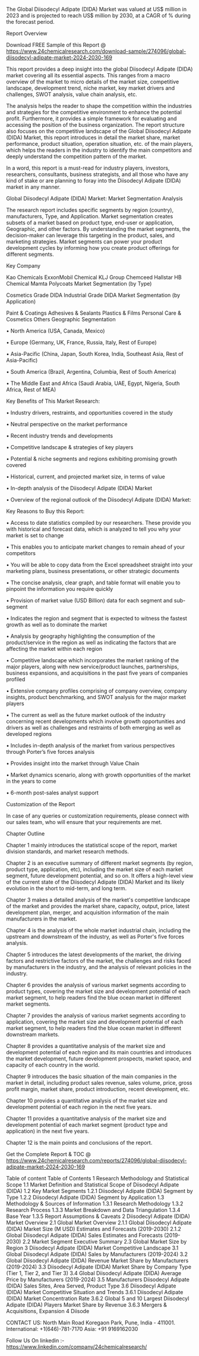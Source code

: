The Global Diisodecyl Adipate (DIDA) Market was valued at US$ million in 2023 and is projected to reach US$ million by 2030, at a CAGR of % during the forecast period.

Report Overview

Download FREE Sample of this Report @ https://www.24chemicalresearch.com/download-sample/274096/global-diisodecyl-adipate-market-2024-2030-169

This report provides a deep insight into the global Diisodecyl Adipate (DIDA) market covering all its essential aspects. This ranges from a macro overview of the market to micro details of the market size, competitive landscape, development trend, niche market, key market drivers and challenges, SWOT analysis, value chain analysis, etc.

The analysis helps the reader to shape the competition within the industries and strategies for the competitive environment to enhance the potential profit. Furthermore, it provides a simple framework for evaluating and accessing the position of the business organization. The report structure also focuses on the competitive landscape of the Global Diisodecyl Adipate (DIDA) Market, this report introduces in detail the market share, market performance, product situation, operation situation, etc. of the main players, which helps the readers in the industry to identify the main competitors and deeply understand the competition pattern of the market.

In a word, this report is a must-read for industry players, investors, researchers, consultants, business strategists, and all those who have any kind of stake or are planning to foray into the Diisodecyl Adipate (DIDA) market in any manner.

Global Diisodecyl Adipate (DIDA) Market: Market Segmentation Analysis

The research report includes specific segments by region (country), manufacturers, Type, and Application. Market segmentation creates subsets of a market based on product type, end-user or application, Geographic, and other factors. By understanding the market segments, the decision-maker can leverage this targeting in the product, sales, and marketing strategies. Market segments can power your product development cycles by informing how you create product offerings for different segments.

Key Company

Kao Chemicals
ExxonMobil Chemical
KLJ Group
Chemceed
Hallstar
HB Chemical
Mamta Polycoats
Market Segmentation (by Type)

Cosmetics Grade DIDA
Industrial Grade DIDA
Market Segmentation (by Application)

Paint & Coatings
Adhesives & Sealants
Plastics & Films
Personal Care & Cosmetics
Others
Geographic Segmentation

• North America (USA, Canada, Mexico)

• Europe (Germany, UK, France, Russia, Italy, Rest of Europe)

• Asia-Pacific (China, Japan, South Korea, India, Southeast Asia, Rest of Asia-Pacific)

• South America (Brazil, Argentina, Columbia, Rest of South America)

• The Middle East and Africa (Saudi Arabia, UAE, Egypt, Nigeria, South Africa, Rest of MEA)

Key Benefits of This Market Research:

• Industry drivers, restraints, and opportunities covered in the study

• Neutral perspective on the market performance

• Recent industry trends and developments

• Competitive landscape & strategies of key players

• Potential & niche segments and regions exhibiting promising growth covered

• Historical, current, and projected market size, in terms of value

• In-depth analysis of the Diisodecyl Adipate (DIDA) Market

• Overview of the regional outlook of the Diisodecyl Adipate (DIDA) Market:

Key Reasons to Buy this Report:

• Access to date statistics compiled by our researchers. These provide you with historical and forecast data, which is analyzed to tell you why your market is set to change

• This enables you to anticipate market changes to remain ahead of your competitors

• You will be able to copy data from the Excel spreadsheet straight into your marketing plans, business presentations, or other strategic documents

• The concise analysis, clear graph, and table format will enable you to pinpoint the information you require quickly

• Provision of market value (USD Billion) data for each segment and sub-segment

• Indicates the region and segment that is expected to witness the fastest growth as well as to dominate the market

• Analysis by geography highlighting the consumption of the product/service in the region as well as indicating the factors that are affecting the market within each region

• Competitive landscape which incorporates the market ranking of the major players, along with new service/product launches, partnerships, business expansions, and acquisitions in the past five years of companies profiled

• Extensive company profiles comprising of company overview, company insights, product benchmarking, and SWOT analysis for the major market players

• The current as well as the future market outlook of the industry concerning recent developments which involve growth opportunities and drivers as well as challenges and restraints of both emerging as well as developed regions

• Includes in-depth analysis of the market from various perspectives through Porter’s five forces analysis

• Provides insight into the market through Value Chain

• Market dynamics scenario, along with growth opportunities of the market in the years to come

• 6-month post-sales analyst support

Customization of the Report

In case of any queries or customization requirements, please connect with our sales team, who will ensure that your requirements are met.

Chapter Outline

Chapter 1 mainly introduces the statistical scope of the report, market division standards, and market research methods.

Chapter 2 is an executive summary of different market segments (by region, product type, application, etc), including the market size of each market segment, future development potential, and so on. It offers a high-level view of the current state of the Diisodecyl Adipate (DIDA) Market and its likely evolution in the short to mid-term, and long term.

Chapter 3 makes a detailed analysis of the market's competitive landscape of the market and provides the market share, capacity, output, price, latest development plan, merger, and acquisition information of the main manufacturers in the market.

Chapter 4 is the analysis of the whole market industrial chain, including the upstream and downstream of the industry, as well as Porter's five forces analysis.

Chapter 5 introduces the latest developments of the market, the driving factors and restrictive factors of the market, the challenges and risks faced by manufacturers in the industry, and the analysis of relevant policies in the industry.

Chapter 6 provides the analysis of various market segments according to product types, covering the market size and development potential of each market segment, to help readers find the blue ocean market in different market segments.

Chapter 7 provides the analysis of various market segments according to application, covering the market size and development potential of each market segment, to help readers find the blue ocean market in different downstream markets.

Chapter 8 provides a quantitative analysis of the market size and development potential of each region and its main countries and introduces the market development, future development prospects, market space, and capacity of each country in the world.

Chapter 9 introduces the basic situation of the main companies in the market in detail, including product sales revenue, sales volume, price, gross profit margin, market share, product introduction, recent development, etc.

Chapter 10 provides a quantitative analysis of the market size and development potential of each region in the next five years.

Chapter 11 provides a quantitative analysis of the market size and development potential of each market segment (product type and application) in the next five years.

Chapter 12 is the main points and conclusions of the report.

Get the Complete Report & TOC @ https://www.24chemicalresearch.com/reports/274096/global-diisodecyl-adipate-market-2024-2030-169

Table of content
Table of Contents
1 Research Methodology and Statistical Scope
1.1 Market Definition and Statistical Scope of Diisodecyl Adipate (DIDA)
1.2 Key Market Segments
1.2.1 Diisodecyl Adipate (DIDA) Segment by Type
1.2.2 Diisodecyl Adipate (DIDA) Segment by Application
1.3 Methodology & Sources of Information
1.3.1 Research Methodology
1.3.2 Research Process
1.3.3 Market Breakdown and Data Triangulation
1.3.4 Base Year
1.3.5 Report Assumptions & Caveats
2 Diisodecyl Adipate (DIDA) Market Overview
2.1 Global Market Overview
2.1.1 Global Diisodecyl Adipate (DIDA) Market Size (M USD) Estimates and Forecasts (2019-2030)
2.1.2 Global Diisodecyl Adipate (DIDA) Sales Estimates and Forecasts (2019-2030)
2.2 Market Segment Executive Summary
2.3 Global Market Size by Region
3 Diisodecyl Adipate (DIDA) Market Competitive Landscape
3.1 Global Diisodecyl Adipate (DIDA) Sales by Manufacturers (2019-2024)
3.2 Global Diisodecyl Adipate (DIDA) Revenue Market Share by Manufacturers (2019-2024)
3.3 Diisodecyl Adipate (DIDA) Market Share by Company Type (Tier 1, Tier 2, and Tier 3)
3.4 Global Diisodecyl Adipate (DIDA) Average Price by Manufacturers (2019-2024)
3.5 Manufacturers Diisodecyl Adipate (DIDA) Sales Sites, Area Served, Product Type
3.6 Diisodecyl Adipate (DIDA) Market Competitive Situation and Trends
3.6.1 Diisodecyl Adipate (DIDA) Market Concentration Rate
3.6.2 Global 5 and 10 Largest Diisodecyl Adipate (DIDA) Players Market Share by Revenue
3.6.3 Mergers & Acquisitions, Expansion
4 Diisode

CONTACT US:
North Main Road Koregaon Park, Pune, India - 411001.
International: +1(646)-781-7170
Asia: +91 9169162030

Follow Us On linkedin :- https://www.linkedin.com/company/24chemicalresearch/
